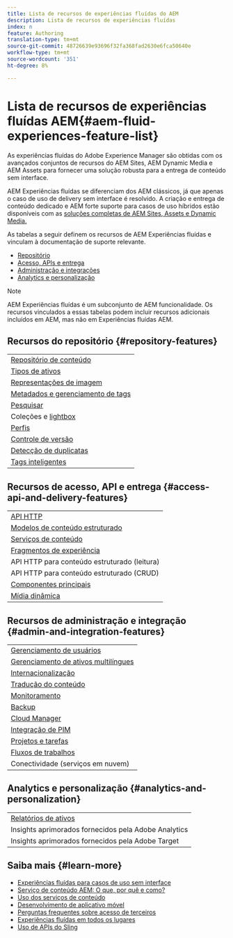```yaml
---
title: Lista de recursos de experiências fluídas do AEM
description: Lista de recursos de experiências fluídas
index: n
feature: Authoring
translation-type: tm+mt
source-git-commit: 48726639e93696f32fa368fad2630e6fca50640e
workflow-type: tm+mt
source-wordcount: '351'
ht-degree: 8%

---
```



# Lista de recursos de experiências fluídas AEM{#aem-fluid-experiences-feature-list}

As experiências fluídas do Adobe Experience Manager são obtidas com os avançados conjuntos de recursos do AEM Sites, AEM Dynamic Media e AEM Assets para fornecer uma solução robusta para a entrega de conteúdo sem interface.

AEM Experiências fluídas se diferenciam dos AEM clássicos, já que apenas o caso de uso de delivery sem interface é resolvido. A criação e entrega de conteúdo dedicado e AEM forte suporte para casos de uso híbridos estão disponíveis com as [soluções completas de AEM Sites, Assets e Dynamic Media.](https://docs.adobe.com/content/help/en/experience-manager-65/user-guide/home.html)

As tabelas a seguir definem os recursos de AEM Experiências fluídas e vinculam à documentação de suporte relevante.

* [Repositório](#repository-features)
* [Acesso, APIs e entrega](#access-api-and-delivery-features)
* [Administração e integrações](#admin-and-integration-features)
* [Analytics e personalização](#analytics-and-personalization)

>[!NOTE]
>
>AEM Experiências fluídas é um subconjunto de AEM funcionalidade. Os recursos vinculados a essas tabelas podem incluir recursos adicionais incluídos em AEM, mas não em Experiências fluídas AEM.

## Recursos do repositório {#repository-features}

|  |
|---|
| [Repositório de conteúdo](/help/assets/manage-assets.md) |
| [Tipos de ativos](/help/assets/assets-formats.md) |
| [Representações de imagem](/help/assets/image-presets.md) |
| [Metadados e gerenciamento de tags](/help/assets/metadata.md) |
| [Pesquisar](/help/assets/manage-assets.md) |
| [](/help/assets/manage-assets.md) Coleções e  [lightbox](/help/assets/light-box.md) |
| [Perfis](/help/assets/processing-profiles.md) |
| [Controle de versão](/help/assets/manage-assets.md) |
| [Detecção de duplicatas](/help/assets/duplicate-detection.md) |
| [Tags inteligentes](/help/assets/enhanced-smart-tags.md) |

## Recursos de acesso, API e entrega {#access-api-and-delivery-features}

|  |
|---|
| [API HTTP](/help/assets/mac-api-assets.md) |
| [Modelos de conteúdo estruturado](/help/assets/content-fragments/content-fragments.md) |
| [Serviços de conteúdo](https://helpx.adobe.com/experience-manager/kt/sites/using/content-services-tutorial-use.html) |
| [Fragmentos de experiência](/help/sites-authoring/experience-fragments.md) |
| API HTTP para conteúdo estruturado (leitura) |
| API HTTP para conteúdo estruturado (CRUD) |
| [Componentes principais](https://docs.adobe.com/content/help/pt-BR/experience-manager-core-components/using/introduction.html) |
| [Mídia dinâmica](/help/assets/dynamic-media.md) |

## Recursos de administração e integração {#admin-and-integration-features}

|  |
|---|
| [Gerenciamento de usuários](/help/sites-administering/user-group-ac-admin.md) |
| [Gerenciamento de ativos multilíngues](/help/assets/multilingual-assets.md) |
| [Internacionalização](/help/sites-developing/i18n.md) |
| [Tradução do conteúdo](/help/sites-administering/translation.md) |
| [Monitoramento](/help/sites-deploying/monitoring-and-maintaining.md) |
| [Backup](/help/sites-administering/backup-and-restore.md) |
| [Cloud Manager](https://docs.adobe.com/content/help/pt-BR/experience-manager-cloud-manager/using/introduction-to-cloud-manager.html) |
| [Integração de PIM](/help/sites-authoring/managing-product-information.md) |
| [Projetos e tarefas](/help/sites-authoring/projects.md) |
| [Fluxos de trabalhos](/help/sites-administering/workflows-starting.md) |
| Conectividade (serviços em nuvem) |

## Analytics e personalização {#analytics-and-personalization}

|  |
|---|
| [Relatórios de ativos](/help/assets/asset-reports.md) |
| Insights aprimorados fornecidos pela Adobe Analytics |
| Insights aprimorados fornecidos pela Adobe Target |

## Saiba mais {#learn-more}

* [Experiências fluídas para casos de uso sem interface](https://helpx.adobe.com/experience-manager/kt/eseminars/gems/aem-headless-usecases.html)
* [Serviço de conteúdo AEM: O que, por quê e como?](https://helpx.adobe.com/experience-manager/kt/eseminars/ask-the-expert/aem-content-services.html)
* [Uso dos serviços de conteúdo](https://helpx.adobe.com/experience-manager/kt/sites/using/structured-fragments-content-services-feature-video-use.html)
* [Desenvolvimento de aplicativo móvel](https://docs.adobe.com/content/help/en/experience-manager-64/mobile/developing/developing-content-services.html)
* [Perguntas frequentes sobre acesso de terceiros](https://helpx.adobe.com/experience-manager/kt/sites/using/content-services-tutorial-use/part7.html)
* [Experiências fluídas em todos os lugares](https://helpx.adobe.com/experience-manager/using/using-sling-apis.html)
* [Uso de APIs do Sling](https://helpx.adobe.com/experience-manager/using/using-sling-apis.html)
